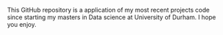 This GitHub repository is a application of my most recent projects code since starting my masters in Data science at University of Durham.
I hope you enjoy.
